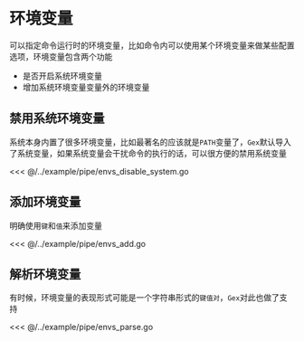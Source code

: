 # 环境变量

可以指定命令运行时的环境变量，比如命令内可以使用某个环境变量来做某些配置选项，环境变量包含两个功能

- 是否开启系统环境变量
- 增加系统环境变量变量外的环境变量

## 禁用系统环境变量

系统本身内置了很多环境变量，比如最著名的应该就是`PATH`变量了，`Gex`默认导入了系统变量，如果系统变量会干扰命令的执行的话，可以很方便的禁用系统变量

<<< @/../example/pipe/envs_disable_system.go

## 添加环境变量

明确使用`键`和`值`来添加变量

<<< @/../example/pipe/envs_add.go

## 解析环境变量

有时候，环境变量的表现形式可能是一个字符串形式的`键值对`，`Gex`对此也做了支持

<<< @/../example/pipe/envs_parse.go
